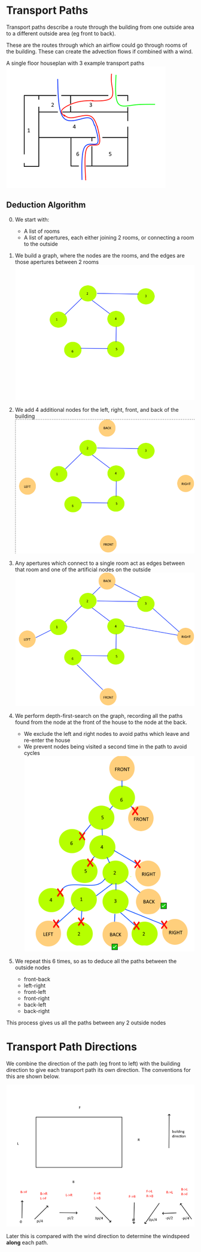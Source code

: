 # Transport Paths

Transport paths describe a route through the building from one outside area to a different outside area (eg front to back).

These are the routes through which an airflow could go through rooms of the building. These can create the advection flows if combined with a wind.

A single floor houseplan with 3 example transport paths
![alt text](image-5.png)

## Deduction Algorithm

0) We start with:
    + A list of rooms
    + A list of apertures, each either joining 2 rooms, or connecting a room to the outside

1) We build a graph, where the nodes are the rooms, and the edges are those apertures between 2 rooms
![alt text](image.png)
2) We add 4 additional nodes for the left, right, front, and back of the building
![alt text](image-1.png)
3) Any apertures which connect to a single room act as edges between that room and one of the artificial nodes on the outside 
![alt text](image-2.png)
4) We perform depth-first-search on the graph, recording all the paths found from the node at the front of the house to the node at the back.
    + We exclude the left and right nodes to avoid paths which leave and re-enter the house
    + We prevent nodes being visited a second time in the path to avoid cycles
![alt text](image-3.png)
5) We repeat this 6 times, so as to deduce all the paths between the outside nodes
    + front-back
    + left-right
    + front-left
    + front-right
    + back-left
    + back-right

This process gives us all the paths between any 2 outside nodes


# Transport Path Directions

We combine the direction of the path (eg front to left) with the building direction to give each transport path its own direction.
The conventions for this are shown below.

![alt text](image-4.png)

Later this is compared with the wind direction to determine the windspeed **along** each path.